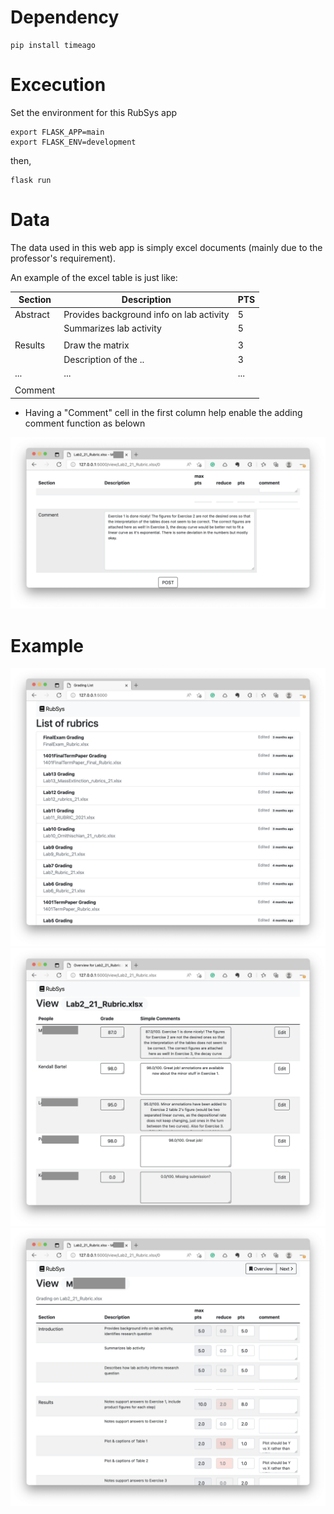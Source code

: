 # Dependency
```
pip install timeago
```

# Excecution
Set the environment for this RubSys app
```
export FLASK_APP=main
export FLASK_ENV=development
```
then,
```
flask run
```

# Data

The data used in this web app is simply excel documents (mainly due to the professor's requirement).

An example of the excel table is just like:

| Section  | Description                              | PTS |
| -------- | ---------------------------------------- | --- |
| Abstract | Provides background info on lab activity | 5   |
|          | Summarizes lab activity                  | 5   |
|          |                                          |     |
| Results  | Draw the matrix                          | 3   |
|          | Description of the ..                    | 3   |
| ...      | ...                                      | ... |
|          |                                          |     |
| Comment  |                                          |     |

* Having a "Comment" cell in the first column help enable the adding comment function as belown

![](screenshot-comment.png)

# Example

![](screenshot1.png)
![](screenshot2.png)
![](screenshot3.png)